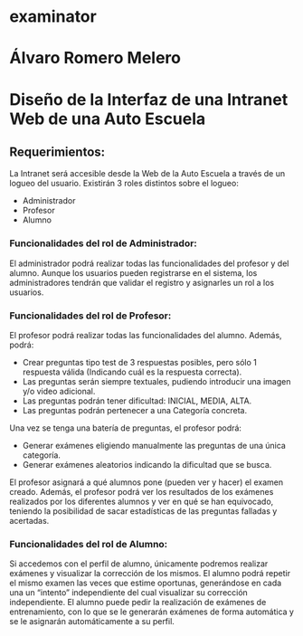 # examinator
# Álvaro Romero Melero

# Diseño de la Interfaz de una Intranet Web de una Auto Escuela

## Requerimientos:

La Intranet será accesible desde la Web de la Auto Escuela a través de un logueo del usuario. Existirán 3 roles distintos sobre el logueo:

- Administrador
- Profesor
- Alumno

### Funcionalidades del rol de Administrador:

El administrador podrá realizar todas las funcionalidades del profesor y del alumno. Aunque los usuarios pueden registrarse en el sistema, los administradores tendrán que validar el registro y asignarles un rol a los usuarios.

### Funcionalidades del rol de Profesor:

El profesor podrá realizar todas las funcionalidades del alumno. Además, podrá:

- Crear preguntas tipo test de 3 respuestas posibles, pero sólo 1 respuesta válida (Indicando cuál es la respuesta correcta).
- Las preguntas serán siempre textuales, pudiendo introducir una imagen y/o video adicional.
- Las preguntas podrán tener dificultad: INICIAL, MEDIA, ALTA.
- Las preguntas podrán pertenecer a una Categoría concreta.

Una vez se tenga una batería de preguntas, el profesor podrá:

- Generar exámenes eligiendo manualmente las preguntas de una única categoría.
- Generar exámenes aleatorios indicando la dificultad que se busca.

El profesor asignará a qué alumnos pone (pueden ver y hacer) el examen creado. Además, el profesor podrá ver los resultados de los exámenes realizados por los diferentes alumnos y ver en qué se han equivocado, teniendo la posibilidad de sacar estadísticas de las preguntas falladas y acertadas.

### Funcionalidades del rol de Alumno:

Si accedemos con el perfil de alumno, únicamente podremos realizar exámenes y visualizar la corrección de los mismos. El alumno podrá repetir el mismo examen las veces que estime oportunas, generándose en cada una un “intento” independiente del cual visualizar su corrección independiente. El alumno puede pedir la realización de exámenes de entrenamiento, con lo que se le generarán exámenes de forma automática y se le asignarán automáticamente a su perfil.
